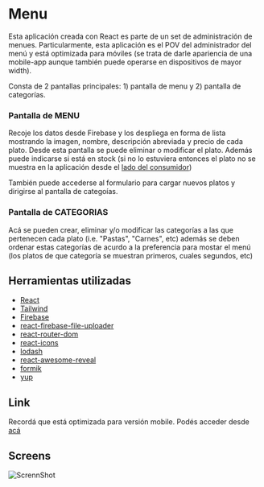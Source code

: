 # Menu

Esta aplicación creada con React es parte de un set de administración de menues. Particularmente, esta aplicación es el POV del administrador del menú y está optimizada para móviles (se trata de darle apariencia de una mobile-app aunque también puede operarse en dispositivos de mayor width).

Consta de 2 pantallas principales: 1) pantalla de menu y 2) pantalla de categorías.

 
### Pantalla de MENU

Recoje los datos desde Firebase y los despliega en forma de lista mostrando la imagen, nombre, descripción abreviada y precio de cada plato. Desde esta pantalla se puede eliminar o modificar el plato. Además puede indicarse si está en stock (si no lo estuviera entonces el plato no se muestra en la aplicación desde el [lado del consumidor](https://github.com/fedeferrelli/menu))

También puede accederse al formulario para cargar nuevos platos y dirigirse al pantalla de categoías.

### Pantalla de CATEGORIAS

Acá se pueden crear, eliminar y/o modificar las categorías a las que pertenecen cada plato (i.e. "Pastas", "Carnes", etc) además se deben ordenar estas categorías de acurdo a la preferencia para mostar el menú (los platos de que categoría se muestran primeros, cuales segundos, etc)

## Herramientas utilizadas

* [React](https://es.reactjs.org/)
* [Tailwind](https://tailwindcss.com/)
* [Firebase](https://firebase.google.com/?hl=es)
* [react-firebase-file-uploader](https://www.npmjs.com/package/react-firebase-file-uploader)
* [react-router-dom](https://v5.reactrouter.com/web/guides/quick-start)
* [react-icons](https://react-icons.github.io/react-icons/)
* [lodash](https://lodash.com/)
* [react-awesome-reveal](https://react-awesome-reveal.morello.dev/)
* [formik](https://formik.org/)
* [yup](https://www.npmjs.com/package/yup)

## Link

Recordá que está optimizada para versión mobile.
Podés acceder desde [acá](https://menu-cliente-fedeferrelli.vercel.app/)

## Screens

![ScrennShot](https://user-images.githubusercontent.com/73478943/164908958-00ce355c-a3e2-421a-918d-63676c8eb98d.jpg)
